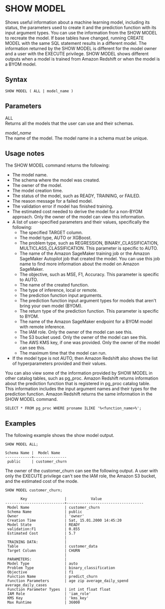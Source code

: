 # SHOW MODEL<a name="r_SHOW_MODEL"></a>

Shows useful information about a machine learning model, including its status, the parameters used to create it and the prediction function with its input argument types\. You can use the information from the SHOW MODEL to recreate the model\. If base tables have changed, running CREATE MODEL with the same SQL statement results in a different model\. The information returned by the SHOW MODEL is different for the model owner and a user with the EXECUTE privilege\. SHOW MODEL shows different outputs when a model is trained from Amazon Redshift or when the model is a BYOM model\.

## Syntax<a name="r_SHOW_MODEL-synopsis"></a>

```
SHOW MODEL ( ALL | model_name )
```

## Parameters<a name="r_SHOW_MODEL-parameters"></a>

ALL   
Returns all the models that the user can use and their schemas\.

 *model\_name*   
The name of the model\. The model name in a schema must be unique\.

## Usage notes<a name="r_SHOW_MODEL_usage_notes"></a>

The SHOW MODEL command returns the following: 
+ The model name\.
+ The schema where the model was created\.
+ The owner of the model\.
+ The model creation time\.
+ The status of the model, such as READY, TRAINING, or FAILED\.
+ The reason message for a failed model\.
+ The validation error if model has finished training\.
+ The estimated cost needed to derive the model for a non\-BYOM approach\. Only the owner of the model can view this information\.
+ A list of user\-specified parameters and their values, specifically the following:
  + The specified TARGET column\.
  + The model type, AUTO or XGBoost\.
  + The problem type, such as REGRESSION, BINARY\_CLASSIFICATION, MULTICLASS\_CLASSIFICATION\. This parameter is specific to AUTO\.
  + The name of the Amazon SageMaker training job or the Amazon SageMaker Autopilot job that created the model\. You can use this job name to find more information about the model on Amazon SageMaker\.
  + The objective, such as MSE, F1, Accuracy\. This parameter is specific to AUTO\.
  + The name of the created function\.
  + The type of inference, local or remote\.
  + The prediction function input arguments\.
  + The prediction function input argument types for models that aren't bring your own model \(BYOM\)\.
  + The return type of the prediction function\. This parameter is specific to BYOM\.
  + The name of the Amazon SageMaker endpoint for a BYOM model with remote inference\.
  + The IAM role\. Only the owner of the model can see this\.
  + The S3 bucket used\. Only the owner of the model can see this\.
  + The AWS KMS key, if one was provided\. Only the owner of the model can see this\.
  + The maximum time that the model can run\.
+ If the model type is not AUTO, then Amazon Redshift also shows the list of hyperparameters provided and their values\.

You can also view some of the information provided by SHOW MODEL in other catalog tables, such as pg\_proc\. Amazon Redshift returns information about the prediction function that is registered in pg\_proc catalog table\. This information includes the input argument names and their types for the prediction function\. Amazon Redshift returns the same information in the SHOW MODEL command\.

```
SELECT * FROM pg_proc WHERE proname ILIKE '%<function_name>%';
```

## Examples<a name="r_SHOW_MODEL-examples"></a>

The following example shows the show model output\.

```
SHOW MODEL ALL;

Schema Name |  Model Name
------------+---------------
 public     | customer_churn
```

The owner of the customer\_churn can see the following output\. A user with only the EXECUTE privilege can't see the IAM role, the Amazon S3 bucket, and the estimated cost of the mode\.

```
SHOW MODEL customer_churn;

       Key                 |           Value
---------------------------+-----------------------------------
 Model Name                | customer_churn
 Schema Name               | public
 Owner                     | 'owner'
 Creation Time             | Sat, 15.01.2000 14:45:20
 Model State               | READY
 validation:F1             | 0.855
 Estimated Cost            | 5.7
                           |
 TRAINING DATA:            |
 Table                     | customer_data
 Target Column             | CHURN
                           |
 PARAMETERS:               |
 Model Type                | auto
 Problem Type              | binary_classification
 Objective                 | f1
 Function Name             | predict_churn
 Function Parameters       | age zip average_daily_spend average_daily_cases
 Function Parameter Types  | int int float float
 IAM Role                  | 'iam_role'
 KMS Key                   | 'kms_key'
 Max Runtime               | 36000
```